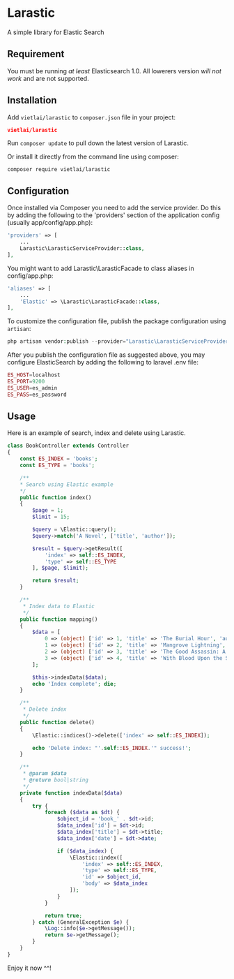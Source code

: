 # Larastic
A simple library for Elastic Search

## Requirement
You must be running _at least_ Elasticsearch 1.0. All lowerers version *will not work* and are not supported.

## Installation
Add `vietlai/larastic` to `composer.json` file in your project:
```json
vietlai/larastic
```
Run `composer update` to pull down the latest version of Larastic.

Or install it directly from the command line using composer:
```shell
composer require vietlai/larastic
```

## Configuration

Once installed via Composer you need to add the service provider. Do this by adding the following to the 'providers' section of the application config (usually app/config/app.php):
```php
'providers' => [
    ...
    Larastic\LarasticServiceProvider::class,
],
```

You might want to add Larastic\LarasticFacade to class aliases in config/app.php:
```php
'aliases' => [
    ...
	'Elastic' => \Larastic\LarasticFacade::class,
],
```

To customize the configuration file, publish the package configuration using `artisan`:
```php
php artisan vendor:publish --provider="Larastic\LarasticServiceProvider"
```

After you publish the configuration file as suggested above, you may configure ElasticSearch by adding the following to laravel .env file:
```php
ES_HOST=localhost
ES_PORT=9200
ES_USER=es_admin
ES_PASS=es_password
```

## Usage
Here is an example of search, index and delete using Larastic.
```php
class BookController extends Controller
{
    const ES_INDEX = 'books';
    const ES_TYPE = 'books';

    /**
    * Search using Elastic example
    */
    public function index()
    {
        $page = 1;
        $limit = 15;

        $query = \Elastic::query();
        $query->match('A Novel', ['title', 'author']);

        $result = $query->getResult([
            'index' => self::ES_INDEX,
            'type' => self::ES_TYPE
        ], $page, $limit);

        return $result;
    }

    /**
     * Index data to Elastic
     */
    public function mapping()
    {
        $data = [
            0 => (object) ['id' => 1, 'title' => 'The Burial Hour', 'author' => 'Jeffery Deaver', 'published_date' => '12/09/2016'],
            1 => (object) ['id' => 2, 'title' => 'Mangrove Lightning', 'author' => 'Randy Wayne', 'published_date' => '20/10/2016'],
            2 => (object) ['id' => 3, 'title' => 'The Good Assassin: A Novel', 'author' => 'Paul Vidich', 'published_date' => '11/06/2017'],
            3 => (object) ['id' => 4, 'title' => 'With Blood Upon the Sand', 'author' => 'Bradley Beaulieu', 'published_date' => '22/12/2017']
        ];

        $this->indexData($data);
        echo 'Index complete'; die;
    }

    /**
     * Delete index
     */
    public function delete()
    {
        \Elastic::indices()->delete(['index' => self::ES_INDEX]);

        echo 'Delete index: "'.self::ES_INDEX.'" success!';
    }

    /**
     * @param $data
     * @return bool|string
     */
    private function indexData($data)
    {
        try {
            foreach ($data as $dt) {
                $object_id = 'book_' . $dt->id;
                $data_index['id'] = $dt->id;
                $data_index['title'] = $dt->title;
                $data_index['date'] = $dt->date;

                if ($data_index) {
                    \Elastic::index([
                        'index' => self::ES_INDEX,
                        'type' => self::ES_TYPE,
                        'id' => $object_id,
                        'body' => $data_index
                    ]);
                }
            }

            return true;
        } catch (GeneralException $e) {
            \Log::info($e->getMessage());
            return $e->getMessage();
        }
    }
}
```

Enjoy it now ^^!
